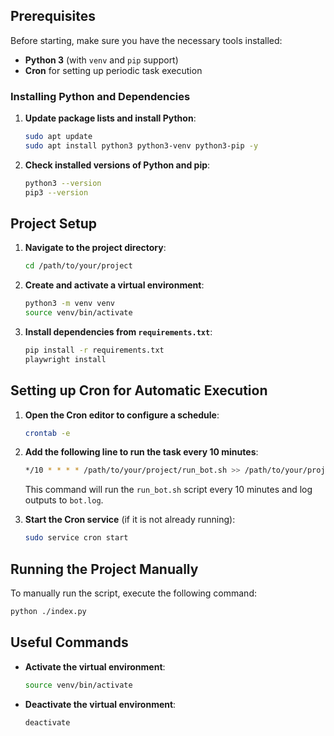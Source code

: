 ## Prerequisites

Before starting, make sure you have the necessary tools installed:

- **Python 3** (with `venv` and `pip` support)
- **Cron** for setting up periodic task execution

### Installing Python and Dependencies

1. **Update package lists and install Python**:
   ```bash
   sudo apt update
   sudo apt install python3 python3-venv python3-pip -y
   ```

2. **Check installed versions of Python and pip**:
   ```bash
   python3 --version
   pip3 --version
   ```

## Project Setup

1. **Navigate to the project directory**:
   ```bash
   cd /path/to/your/project
   ```

2. **Create and activate a virtual environment**:
   ```bash
   python3 -m venv venv
   source venv/bin/activate
   ```

3. **Install dependencies from `requirements.txt`**:
   ```bash
   pip install -r requirements.txt
   playwright install
   ```

## Setting up Cron for Automatic Execution

1. **Open the Cron editor to configure a schedule**:
   ```bash
   crontab -e
   ```

2. **Add the following line to run the task every 10 minutes**:
   ```bash
   */10 * * * * /path/to/your/project/run_bot.sh >> /path/to/your/project/bot.log 2>&1
   ```
   This command will run the `run_bot.sh` script every 10 minutes and log outputs to `bot.log`.


3. **Start the Cron service** (if it is not already running):
   ```bash
   sudo service cron start
   ```

## Running the Project Manually

To manually run the script, execute the following command:
```bash
python ./index.py
```

## Useful Commands

- **Activate the virtual environment**:
  ```bash
  source venv/bin/activate
  ```
- **Deactivate the virtual environment**:
  ```bash
  deactivate
  ```

